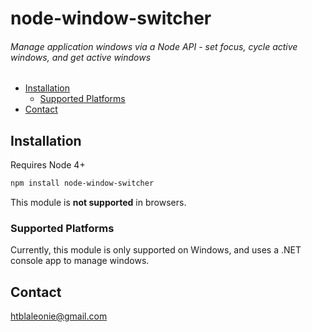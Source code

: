 # node-window-switcher

###### Manage application windows via a Node API - set focus, cycle active windows, and get active windows

- [Installation](#Installation)
  - [Supported Platforms](#Supported_Platforms)
- [Contact](#Contact)

## Installation

Requires Node 4+

```bash
npm install node-window-switcher
```

This module is __not supported__ in browsers.

### Supported Platforms

Currently, this module is only supported on Windows, and uses a .NET console app to manage windows.

## Contact

htblaleonie@gmail.com
